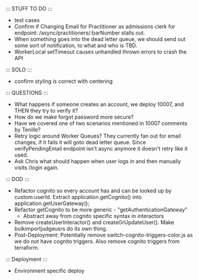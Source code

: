 ::: STUFF TO DO :::
- test cases
- Confirm if Changing Email for Practitioner as admissions clerk for endpoint: /async/practitioners/:barNumber stalls out.
- When something goes into the dead letter queue, we should send out some sort of notification, to what and who is TBD. 
- WorkerLocal setTimeout causes unhandled thrown errors to crash the API

::: SOLO :::
- confirm styling is correct with centering


::: QUESTIONS :::
- What happens if someone creates an account, we deploy 10007, and THEN they try to verify it?
- How do we make forgot password more secure? 
- Have we covered one of two scenarios mentioned in 10007 comments by Tenille?
- Retry logic around Worker Queues? They currently fan out for email changes, if it fails it will goto dead letter queue. Since verifyPendingEmail endpoint isn't async anymore it doesn't retry like it used. 
- Ask Chris what should happen when user logs in and then manually visits /login again.

::: DOD :::
- Refactor cognito so every account has and can be looked up by custom:userId. Extract application.getCognito() into application.getUserGateway();
- Refactor getCognito to be more generic - "getAuthenticationGateway"
  - Abstract away from cognito specific syntax in interactors
- Remove createUserInteractor() and createOrUpdateUser(). Make bulkimportjudgeusrs do its own thing.
- Post-Deployment: Potentially remove switch-cognito-triggers-color.js as we do not have cognito triggers. Also remove cognito triggers from terraform.


::: Deployment :::
- Environment specific deploy
 